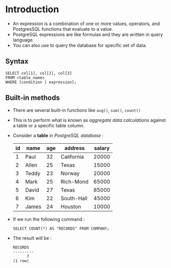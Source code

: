 # Introduction

- An expression is a combination of one or more values, operators, and PostgresSQL functions that evaluate to a value.
- PostgreSQL expressions are like formulas and they are written in query language.
- You can also use to query the database for specific set of data.

## Syntax

```postgresql
SELECT col[1], col[2], col[3]
FROM <table_name>
WHERE [condition | expression];
```

## Built-in methods

- There are several built-in functions like `avg()`, `sum()`, `count()`
- This is to perform what is known as _aggregate data calculations_ against a table or a specific table column.
- Consider a **table** in _PostgreSQL database_ :

  | id  | name  | age | address    | salary |
  | --- | ----- | --- | ---------- | ------ |
  | 1   | Paul  | 32  | California | 20000  |
  | 2   | Allen | 25  | Texas      | 15000  |
  | 3   | Teddy | 23  | Norway     | 20000  |
  | 4   | Mark  | 25  | Rich-Mond  | 65000  |
  | 5   | David | 27  | Texas      | 85000  |
  | 6   | Kim   | 22  | South-Hall | 45000  |
  | 7   | James | 24  | Houston    | 10000  |

- If we run the following command :

  ```postgresql
  SELECT COUNT(*) AS "RECORDS" FROM COMPANY;
  ```

- The result will be :

  ```postgresql
  RECORDS
  ---------
        7
  (1 row)
  ```
